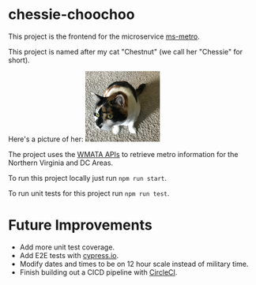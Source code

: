 # chessie-choochoo

This project is the frontend for the microservice [ms-metro](https://github.com/andrewevans0102/ms-metro).

This project is named after my cat "Chestnut" (we call her "Chessie" for short).

Here's a picture of her:
![Chessie Picture](./src/assets/chessie.png)

The project uses the [WMATA APIs](https://developer.wmata.com/) to retrieve metro information for the Northern Virginia and DC Areas.

To run this project locally just run `npm run start`.

To run unit tests for this project run `npm run test`.

# Future Improvements

- Add more unit test coverage.
- Add E2E tests with [cypress.io](https://www.cypress.io/).
- Modify dates and times to be on 12 hour scale instead of military time.
- Finish building out a CICD pipeline with [CircleCI](https://circleci.com/).
